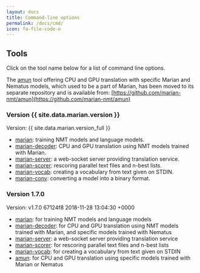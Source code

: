 ```yaml
---
layout: docs
title: Command-line options
permalink: /docs/cmd/
icon: fa-file-code-o
---
```


## Tools

Click on the tool name below for a list of command line options.

The [amun](/docs/cmd/amun) tool offering CPU and GPU translation with specific
Marian and Nematus models, which used to be a part of Marian, has been moved to
its separate repository and is available from:
[https://github.com/marian-nmt/amun](https://github.com/marian-nmt/amun)


### Version {{ site.data.marian.version }}

Version:
{{ site.data.marian.version_full }}

- [marian](/docs/cmd/marian): training NMT models and language models.
- [marian-decoder](/docs/cmd/marian-decoder): CPU and GPU translation using NMT
  models trained with Marian.
- [marian-server](/docs/cmd/marian-server): a web-socket server providing
  translation service.
- [marian-scorer](/docs/cmd/marian-scorer): rescoring parallel text files and
  n-best lists.
- [marian-vocab](/docs/cmd/marian-vocab): creating a vocabulary from text given
  on STDIN.
- [marian-conv](/docs/cmd/marian-conv): converting a model into a binary
  format.


### Version 1.7.0

Version:
v1.7.0 67124f8 2018-11-28 13:04:30 +0000

- [marian](/docs/cmd/1.7.0/marian): for training NMT models and language models
- [marian-decoder](/docs/cmd/1.7.0/marian-decoder): for CPU and GPU translation using
  NMT models trained with Marian, and specific models trained with Nematus
- [marian-server](/docs/cmd/1.7.0/marian-server): a web-socket server providing
  translation service
- [marian-scorer](/docs/cmd/1.7.0/marian-scorer): for rescoring parallel text files
  and n-best lists
- [marian-vocab](/docs/cmd/1.7.0/marian-vocab): for creating a vocabulary from text
  given on STDIN
- [amun](/docs/cmd/1.7.0/amun): for CPU and GPU translation using specific models
  trained with Marian or Nematus
